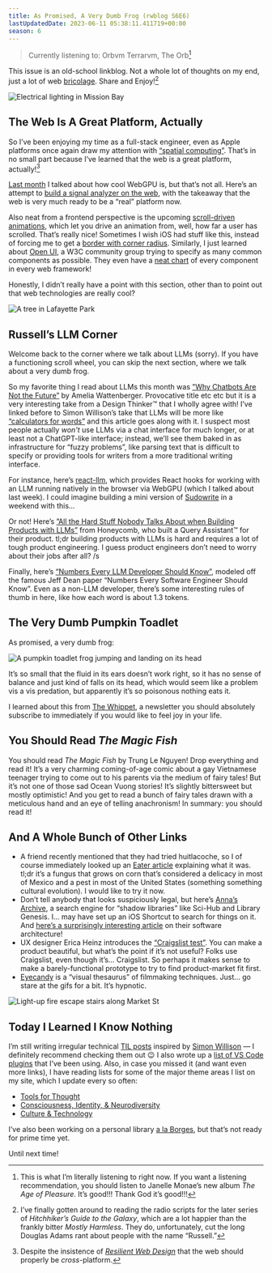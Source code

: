 ```yaml
---
title: As Promised, A Very Dumb Frog (rwblog S6E6)
lastUpdatedDate: 2023-06-11 05:38:11.411719+00:00
season: 6
---
```


> Currently listening to: Orbvm Terrarvm, The Orb[^1]

This issue is an old-school linkblog. Not a whole lot of thoughts on my end, just a lot of web [bricolage](https://en.wikipedia.org/wiki/Bricolage). Share and Enjoy![^2]

![Electrical lighting in Mission Bay](https://buttondown.imgix.net/images/703f657d-44cb-4366-8ebe-439d85967eb7.jpg?w=960&fit=max)

## The Web Is A Great Platform, Actually

So I’ve been enjoying my time as a full-stack engineer, even as Apple platforms once again draw my attention with [“spatial computing”](https://www.apple.com/apple-vision-pro/). That’s in no small part because I’ve learned that the web is a great platform, actually![^3]

[Last month](https://buttondown.email/rwblickhan/archive/did-you-know-stone-fruit-like-peaches-and-plums/) I talked about how cool WebGPU is, but that’s not all. Here’s an attempt to [build a signal analyzer on the web](https://cprimozic.net/blog/building-a-signal-analyzer-with-modern-web-tech/), with the takeaway that the web is very much ready to be a “real” platform now.

Also neat from a frontend perspective is the upcoming [scroll-driven animations](https://developer.chrome.com/articles/scroll-driven-animations/), which let you drive an animation from, well, how far a user has scrolled. That’s really nice! Sometimes I wish iOS had stuff like this, instead of forcing me to get a [border with corner radius](https://rwblickhan.org/technical/til/20230610-border-in-swiftui/). Similarly, I just learned about [Open UI](https://open-ui.org), a W3C community group trying to specify as many common components as possible. They even have a [neat chart](https://open-ui.org/research/component-matrix/) of every component in every web framework!

Honestly, I didn’t really have a point with this section, other than to point out that web technologies are really cool?

![A tree in Lafayette Park](https://buttondown.imgix.net/images/c538c968-1b16-4160-8dee-23e1ffc1161a.jpg?w=960&fit=max)

## Russell’s LLM Corner

Welcome back to the corner where we talk about LLMs (sorry). If you have a functioning scroll wheel, you can skip the next section, where we talk about a very dumb frog.

So my favorite thing I read about LLMs this month was [”Why Chatbots Are Not the Future”](https://wattenberger.com/thoughts/boo-chatbots) by Amelia Wattenberger. Provocative title etc etc but it is a very interesting take from a Design Thinker™️ that I wholly agree with! I’ve linked before to Simon Willison’s take that LLMs will be more like [“calculators for words”](https://simonwillison.net/2023/Apr/2/calculator-for-words/) and this article goes along with it. I suspect most people actually _won't_ use LLMs via a chat interface for much longer, or at least not a ChatGPT-like interface; instead, we’ll see them baked in as infrastructure for “fuzzy problems”, like parsing text that is difficult to specify or providing tools for writers from a more traditional writing interface.

For instance, here’s [react-llm](https://github.com/r2d4/react-llm?utm_source=substack&utm_medium=email), which provides React hooks for working with an LLM running natively in the browser via WebGPU (which I talked about last week). I could imagine building a mini version of [Sudowrite](https://www.sudowrite.com) in a weekend with this…

Or not! Here’s [”All the Hard Stuff Nobody Talks About when Building Products with LLMs”](https://www.honeycomb.io/blog/hard-stuff-nobody-talks-about-llm) from Honeycomb, who built a Query Assistant™️ for their product. tl;dr building products with LLMs is hard and requires a lot of tough product engineering. I guess product engineers don’t need to worry about their jobs after all? /s

Finally, here’s [“Numbers Every LLM Developer Should Know”](https://github.com/ray-project/llm-numbers), modeled off the famous Jeff Dean paper “Numbers Every Software Engineer Should Know”. Even as a non-LLM developer, there’s some interesting rules of thumb in here, like how each word is about 1.3 tokens.

## The Very Dumb Pumpkin Toadlet

As promised, a very dumb frog:

![A pumpkin toadlet frog jumping and landing on its head](https://buttondown-attachments.s3.us-west-2.amazonaws.com/images/1690f901-ac7c-4713-bb48-9fc9e8c22b36.gif?w=960&fit=max)

It’s so small that the fluid in its ears doesn’t work right, so it has no sense of balance and just kind of falls on its head, which would seem like a problem vis a vis predation, but apparently it’s so poisonous nothing eats it.

I learned about this from [The Whippet](https://thewhippet.org/170-best-thing-know-about-bones/?ref=the-whippet-newsletter#the-pumpkin-toadlet-is-terrible-at-jumping), a newsletter you should absolutely subscribe to immediately if you would like to feel joy in your life.

## You Should Read _The Magic Fish_

You should read _The Magic Fish_ by Trung Le Nguyen! Drop everything and read it! It’s a very charming coming-of-age comic about a gay Vietnamese teenager trying to come out to his parents via the medium of fairy tales! But it’s not one of those sad Ocean Vuong stories! It’s slightly bittersweet but mostly optimistic! And you get to read a bunch of fairy tales drawn with a meticulous hand and an eye of telling anachronism! In summary: you should read it!

## And A Whole Bunch of Other Links

- A friend recently mentioned that they had tried huitlacoche, so I of course immediately looked up an [Eater article](https://www.eater.com/22688579/what-is-huitlacoche-corn-usa-mexican-food-bias) explaining what it was. tl;dr it’s a fungus that grows on corn that’s considered a delicacy in most of Mexico and a pest in most of the United States (something something cultural evolution). I would like to try it now.
- Don’t tell anybody that looks suspiciously legal, but here’s [Anna’s Archive](https://annas-archive.org), a search engine for “shadow libraries” like Sci-Hub and Library Genesis. I… may have set up an iOS Shortcut to search for things on it. And [here’s a surprisingly interesting article](https://annas-blog.org/how-to-run-a-shadow-library.html) on their software architecture!
- UX designer Erica Heinz introduces the [“Craigslist test”](https://ericaheinz.com/notes/give-it-the-craigslist-test/#.ZFp8MKTMLVa). You can make a product beautiful, but what’s the point if it’s not useful? Folks use Craigslist, even though it’s… Craigslist. So perhaps it makes sense to make a barely-functional prototype to try to find product-market fit first.
- [Eyecandy](https://eycndy.co) is a “visual thesaurus” of filmmaking techniques. Just… go stare at the gifs for a bit. It’s hypnotic.

![Light-up fire escape stairs along Market St](https://buttondown.imgix.net/images/0d2ee3ea-75f2-4523-92b3-24aa4cfa8ae9.jpg?w=960&fit=max)

## Today I Learned I Know Nothing

I’m still writing irregular technical [TIL posts](https://rwblickhan.org/technical/) inspired by [Simon Willison](https://til.simonwillison.net) — I definitely recommend checking them out 😉 I also wrote up a [list of VS Code plugins](https://rwblickhan.org/technical/vscode-plugins/) that I’ve been using. Also, in case you missed it (and want even more links), I have reading lists for some of the major theme areas I list on my site, which I update every so often:

- [Tools for Thought](https://rwblickhan.org/misc/tools-for-thought-reading-list/)
- [Consciousness, Identity, & Neurodiversity](https://rwblickhan.org/misc/consciousness-neurodiversity-reading-list/)
- [Culture & Technology](https://rwblickhan.org/misc/culture-reading-list/)

I’ve also been working on a personal library [a la Borges](https://whyisthisinteresting.substack.com/p/the-biblioteca-personal-edition?utm_source=post-email-title&publication_id=7000&post_id=126916949&isFreemail=true&utm_medium=email), but that’s not ready for prime time yet.

Until next time!

[^1]: This is what I’m literally listening to right now. If you want a listening recommendation, you should listen to Janelle Monae’s new album _The Age of Pleasure_. It’s good!!! Thank God it’s good!!!

[^2]: I’ve finally gotten around to reading the radio scripts for the later series of _Hitchhiker’s Guide to the Galaxy_, which are a lot happier than the frankly bitter _Mostly Harmless_. They do, unfortunately, cut the long Douglas Adams rant about people with the name “Russell.”

[^3]: Despite the insistence of [_Resilient Web Design_](https://resilientwebdesign.com) that the web should properly be _cross_-platform.